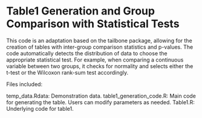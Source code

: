 # Table1 Generation and Group Comparison with Statistical Tests
This code is an adaptation based on the tailbone package, allowing for the creation of tables with inter-group comparison statistics and p-values. The code automatically detects the distribution of data to choose the appropriate statistical test. For example, when comparing a continuous variable between two groups, it checks for normality and selects either the t-test or the Wilcoxon rank-sum test accordingly.

Files included:

temp_data.Rdata: Demonstration data.
table1_generation_code.R: Main code for generating the table. Users can modify parameters as needed.
Table1.R: Underlying code for table1.
